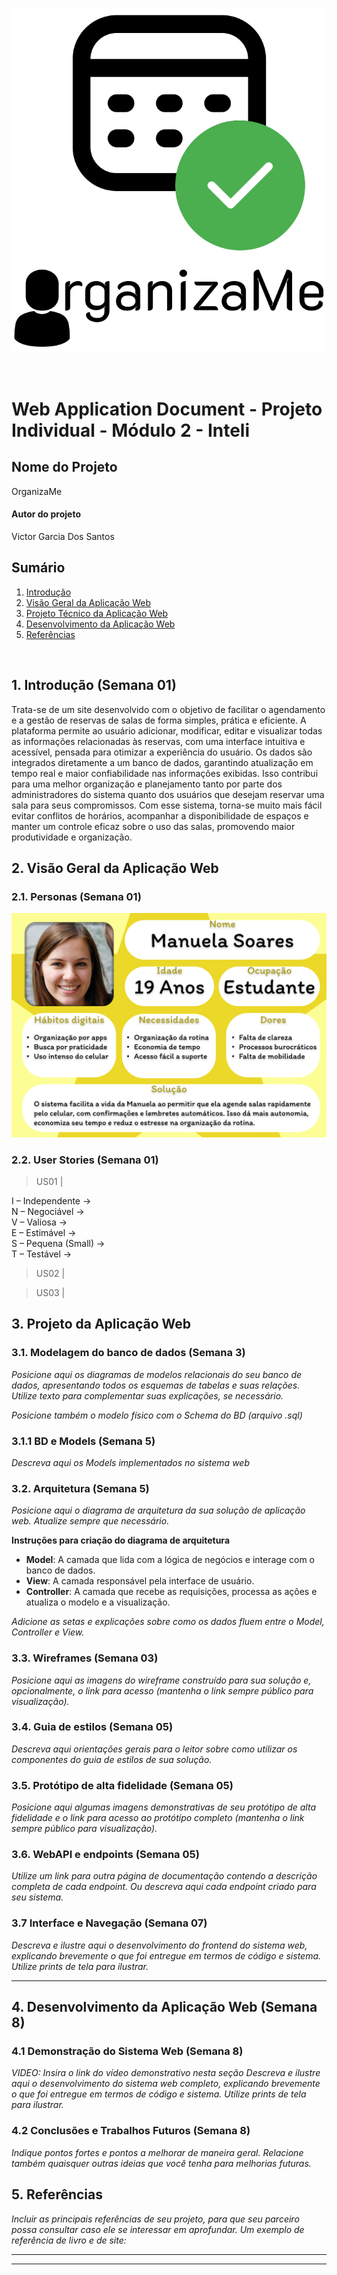 <p align="center">
  <img src="/OrganizaMe.png" alt="Logo">
</p>

<br/>

# Web Application Document - Projeto Individual - Módulo 2 - Inteli

## Nome do Projeto

OrganizaMe

#### Autor do projeto

Victor Garcia Dos Santos

## Sumário

1. [Introdução](#c1)  
2. [Visão Geral da Aplicação Web](#c2)  
3. [Projeto Técnico da Aplicação Web](#c3)  
4. [Desenvolvimento da Aplicação Web](#c4)  
5. [Referências](#c5)  

<br>

## <a name="c1"></a>1. Introdução (Semana 01)

Trata-se de um site desenvolvido com o objetivo de facilitar o agendamento e a gestão de reservas de salas de forma simples, prática e eficiente. A plataforma permite ao usuário adicionar, modificar, editar e visualizar todas as informações relacionadas às reservas, com uma interface intuitiva e acessível, pensada para otimizar a experiência do usuário. Os dados são integrados diretamente a um banco de dados, garantindo atualização em tempo real e maior confiabilidade nas informações exibidas. Isso contribui para uma melhor organização e planejamento tanto por parte dos administradores do sistema quanto dos usuários que desejam reservar uma sala para seus compromissos. Com esse sistema, torna-se muito mais fácil evitar conflitos de horários, acompanhar a disponibilidade de espaços e manter um controle eficaz sobre o uso das salas, promovendo maior produtividade e organização.

## <a name="c2"></a>2. Visão Geral da Aplicação Web

### 2.1. Personas (Semana 01)

![persona](/Persona_Manuela_Soares.png)

### 2.2. User Stories (Semana 01)

> US01 |

I – Independente ->
<br/>
N – Negociável ->
<br/>
V – Valiosa ->
<br/>
E – Estimável ->
<br/>
S – Pequena (Small) ->
<br/>
T – Testável ->

> US02 |

> US03 |

## <a name="c3"></a>3. Projeto da Aplicação Web

### 3.1. Modelagem do banco de dados  (Semana 3)

*Posicione aqui os diagramas de modelos relacionais do seu banco de dados, apresentando todos os esquemas de tabelas e suas relações. Utilize texto para complementar suas explicações, se necessário.*

*Posicione também o modelo físico com o Schema do BD (arquivo .sql)*

### 3.1.1 BD e Models (Semana 5)
*Descreva aqui os Models implementados no sistema web*

### 3.2. Arquitetura (Semana 5)

*Posicione aqui o diagrama de arquitetura da sua solução de aplicação web. Atualize sempre que necessário.*

**Instruções para criação do diagrama de arquitetura**  
- **Model**: A camada que lida com a lógica de negócios e interage com o banco de dados.
- **View**: A camada responsável pela interface de usuário.
- **Controller**: A camada que recebe as requisições, processa as ações e atualiza o modelo e a visualização.
  
*Adicione as setas e explicações sobre como os dados fluem entre o Model, Controller e View.*

### 3.3. Wireframes (Semana 03)

*Posicione aqui as imagens do wireframe construído para sua solução e, opcionalmente, o link para acesso (mantenha o link sempre público para visualização).*

### 3.4. Guia de estilos (Semana 05)

*Descreva aqui orientações gerais para o leitor sobre como utilizar os componentes do guia de estilos de sua solução.*


### 3.5. Protótipo de alta fidelidade (Semana 05)

*Posicione aqui algumas imagens demonstrativas de seu protótipo de alta fidelidade e o link para acesso ao protótipo completo (mantenha o link sempre público para visualização).*

### 3.6. WebAPI e endpoints (Semana 05)

*Utilize um link para outra página de documentação contendo a descrição completa de cada endpoint. Ou descreva aqui cada endpoint criado para seu sistema.*  

### 3.7 Interface e Navegação (Semana 07)

*Descreva e ilustre aqui o desenvolvimento do frontend do sistema web, explicando brevemente o que foi entregue em termos de código e sistema. Utilize prints de tela para ilustrar.*

---

## <a name="c4"></a>4. Desenvolvimento da Aplicação Web (Semana 8)

### 4.1 Demonstração do Sistema Web (Semana 8)

*VIDEO: Insira o link do vídeo demonstrativo nesta seção*
*Descreva e ilustre aqui o desenvolvimento do sistema web completo, explicando brevemente o que foi entregue em termos de código e sistema. Utilize prints de tela para ilustrar.*

### 4.2 Conclusões e Trabalhos Futuros (Semana 8)

*Indique pontos fortes e pontos a melhorar de maneira geral.*
*Relacione também quaisquer outras ideias que você tenha para melhorias futuras.*



## <a name="c5"></a>5. Referências

_Incluir as principais referências de seu projeto, para que seu parceiro possa consultar caso ele se interessar em aprofundar. Um exemplo de referência de livro e de site:_<br>

---
---
